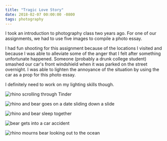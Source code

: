 ```yaml
---
title: "Tragic Love Story"
date: 2018-02-07 00:00:00 -0800
tags: photography
---
```


I took an introduction to photography class two years ago. For one of our assignments, we had to use five images to compile a photo essay.

I had fun shooting for this assignment because of the locations I visited and because I was able to alleviate some of the anger that I felt after something unfortunate happened. Someone (probably a drunk college student) smashed our car's front windshield when it was parked on the street overnight. I was able to lighten the annoyance of the situation by using the car as a prop for this photo essay.

I definitely need to work on my lighting skills though.

![rhino scrolling through Tinder](https://i.imgur.com/TvBpQRj.jpg)

![rhino and bear goes on a date sliding down a slide](https://i.imgur.com/q3SJBgo.jpg)

![rhino and bear sleep together](https://i.imgur.com/ngEsyTD.jpg)

![bear gets into a car accident](https://i.imgur.com/51KWrV8.jpg)

![rhino mourns bear looking out to the ocean](https://i.imgur.com/trMC2EB.jpg)
